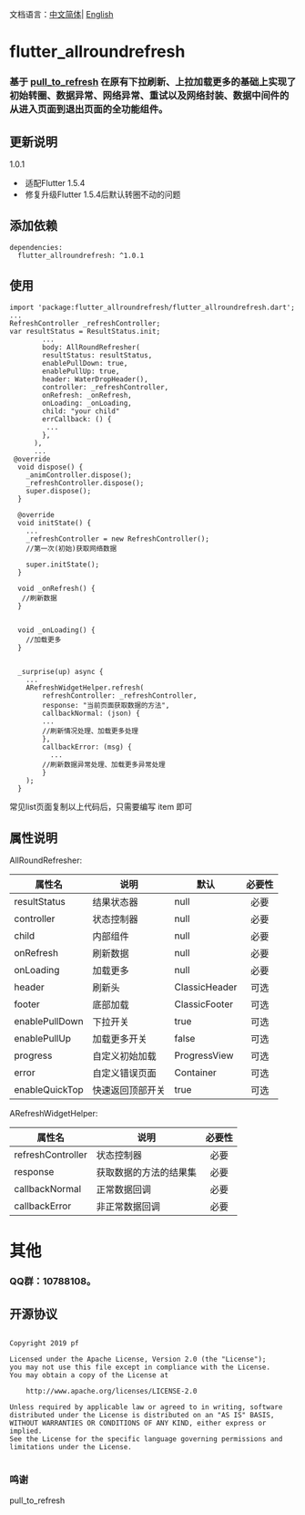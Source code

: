 文档语言：[中文简体](<https://github.com/android-pf/flutter_allroundrefresh/blob/master/README.md> )| [English](<https://github.com/android-pf/flutter_allroundrefresh/blob/master/README_EN.md> )

# flutter_allroundrefresh

### 基于  [pull_to_refresh](<https://pub.flutter-io.cn/packages/pull_to_refresh> ) 在原有下拉刷新、上拉加载更多的基础上实现了初始转圈、数据异常、网络异常、重试以及网络封装、数据中间件的从进入页面到退出页面的全功能组件。

## 更新说明

1.0.1

- ​	适配Flutter 1.5.4
- ​	修复升级Flutter 1.5.4后默认转圈不动的问题

## 添加依赖

```flutter
dependencies:
  flutter_allroundrefresh: ^1.0.1
```

## 使用

```flutter
import 'package:flutter_allroundrefresh/flutter_allroundrefresh.dart';
...
RefreshController _refreshController;
var resultStatus = ResultStatus.init;
		...
	    body: AllRoundRefresher(
        resultStatus: resultStatus,
        enablePullDown: true,
        enablePullUp: true,
        header: WaterDropHeader(),
        controller: _refreshController,
        onRefresh: _onRefresh,
        onLoading: _onLoading,
        child: "your child"
        errCallback: () {
         ...
        },
      ),
      ...
 @override
  void dispose() {
    _animController.dispose();
    _refreshController.dispose();
    super.dispose();
  }

  @override
  void initState() {
	...
    _refreshController = new RefreshController(); 
    //第一次(初始)获取网络数据
    
    super.initState();
  }

  void _onRefresh() {
   //刷新数据
  }


  void _onLoading() {
  	//加载更多
  }


  _surprise(up) async {
	...
    ARefreshWidgetHelper.refresh(
        refreshController: _refreshController,
        response: "当前页面获取数据的方法",
        callbackNormal: (json) {
       	...
       	//刷新情况处理、加载更多处理
        },
        callbackError: (msg) {
          ...
       	//刷新数据异常处理、加载更多异常处理
        }
    );
  }
```

常见list页面复制以上代码后，只需要编写 item 即可



## 属性说明

AllRoundRefresher:

| 属性名         | 说明             | 默认          | 必要性 |
| -------------- | ---------------- | ------------- | :----: |
| resultStatus   | 结果状态器       | null          |  必要  |
| controller     | 状态控制器       | null          |  必要  |
| child          | 内部组件         | null          |  必要  |
| onRefresh      | 刷新数据         | null          |  必要  |
| onLoading      | 加载更多         | null          |  必要  |
| header         | 刷新头           | ClassicHeader |  可选  |
| footer         | 底部加载         | ClassicFooter |  可选  |
| enablePullDown | 下拉开关         | true          |  可选  |
| enablePullUp   | 加载更多开关     | false         |  可选  |
| progress       | 自定义初始加载   | ProgressView  |  可选  |
| error          | 自定义错误页面   | Container     |  可选  |
| enableQuickTop | 快速返回顶部开关 | true          |  可选  |

ARefreshWidgetHelper:

| 属性名            | 说明                   | 必要性 |
| ----------------- | ---------------------- | :----: |
| refreshController | 状态控制器             |  必要  |
| response          | 获取数据的方法的结果集 |  必要  |
| callbackNormal    | 正常数据回调           |  必要  |
| callbackError     | 非正常数据回调         |  必要  |



# 其他

### QQ群：10788108。

## 开源协议

```
 
Copyright 2019 pf

Licensed under the Apache License, Version 2.0 (the "License");
you may not use this file except in compliance with the License.
You may obtain a copy of the License at

    http://www.apache.org/licenses/LICENSE-2.0

Unless required by applicable law or agreed to in writing, software
distributed under the License is distributed on an "AS IS" BASIS,
WITHOUT WARRANTIES OR CONDITIONS OF ANY KIND, either express or implied.
See the License for the specific language governing permissions and
limitations under the License.
 
```



### 鸣谢

pull_to_refresh